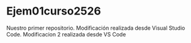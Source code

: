 # Ejem01curso2526
Nuestro primer repositorio.
Modificación realizada desde Visual Studio Code.
Modificacion 2 realizada desde VS Code
